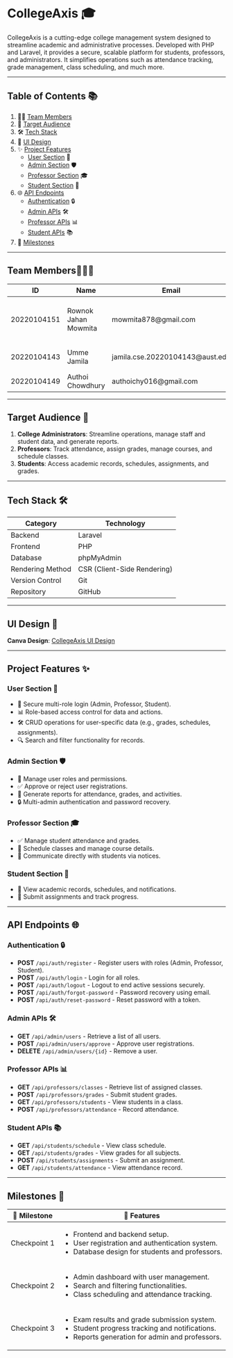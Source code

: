 # **CollegeAxis 🎓**

CollegeAxis is a cutting-edge college management system designed to streamline academic and administrative processes. Developed with PHP and Laravel, it provides a secure, scalable platform for students, professors, and administrators. It simplifies operations such as attendance tracking, grade management, class scheduling, and much more.

---

## **Table of Contents** 📚
1. 👩‍💻 [Team Members](#team-members)  
2. 🎯 [Target Audience](#target-audience)  
3. 🛠️ [Tech Stack](#tech-stack)  
4. 🎨 [UI Design](#ui-design)  
5. ✨ [Project Features](#project-features)  
   - [User Section](#user-section) 👥  
   - [Admin Section](#admin-section) 🛡️  
   - [Professor Section](#professor-section) 🎓  
   - [Student Section](#student-section) 📘  
6. 🌐 [API Endpoints](#api-endpoints)  
   - [Authentication](#authentication) 🔒  
   - [Admin APIs](#admin-apis) 🛠️  
   - [Professor APIs](#professor-apis) 📊  
   - [Student APIs](#student-apis) 📚  
7. 🏁 [Milestones](#milestones)  

---

## **Team Members**👩🏻‍💻 <a id="team-members"></a>
<table>
  <thead>
    <tr>
      <th>ID</th>
      <th>Name</th>
      <th>Email</th>
      <th>GitHub</th>
      <th> Role</th>
    </tr>
  </thead>
  <tbody>
    <tr>
      <td>20220104151</td>
      <td>Rownok Jahan Mowmita</td>
      <td>mowmita878@gmail.com</td>
      <td>Rownokk</td>
      <td>Lead Developer (Frontend + Backend)</td>
    </tr>
    <tr>
      <td>20220104143</td>
      <td>Umme Jamila</td>
      <td>jamila.cse.20220104143@aust.edu</td>
      <td>jamila143</td>
      <td>Frontend + Backend</td>
    </tr>
    <tr>
      <td>20220104149</td>
      <td>Authoi Chowdhury</td>
      <td>authoichy016@gmail.com</td>
      <td>AuthoiChy</td>
      <td>Frontend Developer</td>
    </tr>
  </tbody>
</table>

---

## **Target Audience** 🎯 <a id="target-audience"></a>
1. **College Administrators**: Streamline operations, manage staff and student data, and generate reports.  
2. **Professors**: Track attendance, assign grades, manage courses, and schedule classes.  
3. **Students**: Access academic records, schedules, assignments, and grades.  

---

## **Tech Stack** 🛠️ <a id="tech-stack"></a>
<table>
  <thead>
    <tr>
      <th>Category</th>
      <th>Technology</th>
    </tr>
  </thead>
  <tbody>
    <tr>
      <td>Backend</td>
      <td>Laravel</td>
    </tr>
    <tr>
      <td>Frontend</td>
      <td>PHP</td>
    </tr>
    <tr>
      <td>Database</td>
      <td>phpMyAdmin</td>
    </tr>
    <tr>
      <td>Rendering Method</td>
      <td>CSR (Client-Side Rendering)</td>
    </tr>
    <tr>
      <td>Version Control</td>
      <td>Git</td>
    </tr>
    <tr>
      <td>Repository</td>
      <td>GitHub</td>
    </tr>
  </tbody>
</table>

---

## **UI Design** 🎨 <a id="ui-design"></a>
**Canva Design**: [CollegeAxis UI Design](https://www.canva.com/design/DAGcjchGX0w/9iNz5qcqHhUsYvSCKEK9Pg/edit?utm_content=DAGcjchGX0w&utm_campaign=designshare&utm_medium=link2&utm_source=sharebutton)  

---

## **Project Features** ✨

### **User Section** 👥 <a id="user-section"></a>
- 🔐 Secure multi-role login (Admin, Professor, Student).  
- 📊 Role-based access control for data and actions.  
- 🛠️ CRUD operations for user-specific data (e.g., grades, schedules, assignments).  
- 🔍 Search and filter functionality for records.  

### **Admin Section** 🛡️ <a id="admin-section"></a>
- 👥 Manage user roles and permissions.  
- ✅ Approve or reject user registrations.  
- 📑 Generate reports for attendance, grades, and activities.  
- 🔒 Multi-admin authentication and password recovery.  

### **Professor Section** 🎓 <a id="professor-section"></a>
- ✅ Manage student attendance and grades.  
- 📅 Schedule classes and manage course details.  
- 📢 Communicate directly with students via notices.  

### **Student Section** 📘 <a id="student-section"></a>
- 📖 View academic records, schedules, and notifications.  
- 📝 Submit assignments and track progress.  

---

## **API Endpoints** 🌐 <a id="api-endpoints"></a>

### **Authentication** 🔒
- **POST** `/api/auth/register` - Register users with roles (Admin, Professor, Student).  
- **POST** `/api/auth/login` - Login for all roles.  
- **POST** `/api/auth/logout` - Logout to end active sessions securely.  
- **POST** `/api/auth/forgot-password` - Password recovery using email.  
- **POST** `/api/auth/reset-password` - Reset password with a token.

### **Admin APIs** 🛠️
- **GET** `/api/admin/users` - Retrieve a list of all users.  
- **POST** `/api/admin/users/approve` - Approve user registrations.  
- **DELETE** `/api/admin/users/{id}` - Remove a user.  

### **Professor APIs** 📊
- **GET** `/api/professors/classes` - Retrieve list of assigned classes.  
- **POST** `/api/professors/grades` - Submit student grades.  
- **GET** `/api/professors/students` - View students in a class.  
- **POST** `/api/professors/attendance` - Record attendance.  

### **Student APIs** 📚
- **GET** `/api/students/schedule` - View class schedule.  
- **GET** `/api/students/grades` - View grades for all subjects.  
- **POST** `/api/students/assignments` - Submit an assignment.  
- **GET** `/api/students/attendance` - View attendance record.  

---

## **Milestones** 🏁 <a id="milestones"></a>
<table>
  <thead>
    <tr>
      <th>🎯 Milestone</th>
      <th>📜 Features</th>
    </tr>
  </thead>
  <tbody>
    <tr>
      <td>Checkpoint 1</td>
      <td>
        <ul>
          <li>Frontend and backend setup.</li>
          <li>User registration and authentication system.</li>
          <li>Database design for students and professors.</li>
        </ul>
      </td>
    </tr>
    <tr>
      <td>Checkpoint 2</td>
      <td>
        <ul>
          <li>Admin dashboard with user management.</li>
          <li>Search and filtering functionalities.</li>
          <li>Class scheduling and attendance tracking.</li>
        </ul>
      </td>
    </tr>
    <tr>
      <td>Checkpoint 3</td>
      <td>
        <ul>
          <li>Exam results and grade submission system.</li>
          <li>Student progress tracking and notifications.</li>
          <li>Reports generation for admin and professors.</li>
        </ul>
      </td>
    </tr>
  </tbody>
</table>
